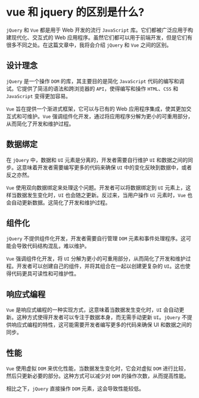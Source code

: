 # vue 和 jquery 的区别是什么?

<article-info/>

`jQuery` 和 `Vue` 都是用于 Web 开发的流行 `JavaScript` 库。它们都被广泛应用于构建现代化、交互式的 Web 应用程序。虽然它们都可以用于前端开发，但是它们有很多不同之处。在这篇文章中，我将会介绍 `jQuery` 和 `Vue` 之间的区别。

## 设计理念

`jQuery` 是一个操作 `DOM` 的库，其主要目的是简化 `JavaScript` 代码的编写和调试。它提供了简洁的语法和跨浏览器的 `API`，使得编写和操作 `HTML`、`CSS` 和 `JavaScript` 变得更加容易。

`Vue` 旨在提供一个渐进式框架，它可以与已有的 Web 应用程序集成，使其更加交互式和可维护。`Vue` 强调组件化开发，通过将应用程序分解为更小的可重用部分，从而简化了开发和维护过程。

## 数据绑定

在 `jQuery` 中，数据和 `UI` 元素是分离的，开发者需要自行维护 `UI` 和数据之间的同步。这意味着开发者需要编写更多的代码来确保 `UI` 中的变化反映到数据中，或者反之亦然。

`Vue` 使用双向数据绑定来处理这个问题。开发者可以将数据绑定到 `UI` 元素上，这样当数据发生变化时，`UI` 也会随之更新。反过来，当用户操作 `UI` 元素时，`Vue` 也会自动更新数据。这简化了开发和维护过程。

## 组件化

`jQuery` 不提供组件化开发，开发者需要自行管理 `DOM` 元素和事件处理程序。这可能会导致代码结构混乱，难以维护。

`Vue` 强调组件化开发，将 `UI` 分解为更小的可重用部分，从而简化了开发和维护过程。开发者可以创建自己的组件，并将其组合在一起以创建更复杂的 `UI`。这也使得代码更具可读性和可维护性。

## 响应式编程

`Vue` 是响应式编程的一种实现方式，这意味着当数据发生变化时，`UI` 会自动更新。这种方式使得开发者可以专注于数据本身，而无需手动更新 `UI`。`jQuery` 不提供响应式编程的特性，这可能需要开发者编写更多的代码来确保 UI 和数据之间的同步。

## 性能

`Vue` 使用虚拟 `DOM` 来优化性能，当数据发生变化时，它会对虚拟 `DOM` 进行比较，然后只更新必要的部分。这种方式可以减少对 `DOM` 的操作次数，从而提高性能。

相比之下，`jQuery` 直接操作 `DOM` 元素，这会导致性能较低。
